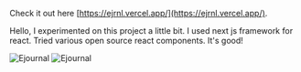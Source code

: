 Check it out here [https://ejrnl.vercel.app/](https://ejrnl.vercel.app/). 


Hello, I experimented on this project a little bit. I used next js framework for react. Tried various open source react components. It's good! 


![Ejournal](/1.png)
![Ejournal](/2.png)